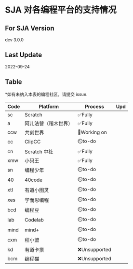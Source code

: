 # SJA 对各编程平台的支持情况

## For SJA Version

dev 3.0.0

## Last Update

2022-09-24

## Table

\*如有未纳入本表的编程社区，请提交 issue.

| Code | Platform             | Process       | Upd |
| ---- | -------------------- | ------------- | --- |
| sc   | Scratch              | ✅Fully       |     |
| a    | 阿儿法营（稽木世界） | ✅Fully       |     |
| ccw  | 共创世界             | 🚧Working on  |     |
| cc   | ClipCC               | ⏲️to-do       |     |
| cn   | Scratch 中社         | ✅Fully       |     |
| xmw  | 小码王               | ✅Fully       |     |
| sn   | 编程少年             | ⏲️to-do       |     |
| 40   | 40code               | ⏲️to-do       |     |
| xtl  | 有道小图灵           | ⏲️to-do       |     |
| xes  | 学而思编程           | ⏲️to-do       |     |
| bcd  | 编程豆               | ⏲️to-do       |     |
| lab  | Codelab              | ⏲️to-do       |     |
| mind | mind+                | ⏲️to-do       |     |
| cxm  | 程小盟               | ⏲️to-do       |     |
| kd   | 有道卡搭             | ❌Unsupported |     |
| bcm  | 编程猫               | ❌Unsupported |     |
